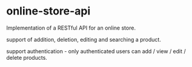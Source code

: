 # online-store-api

Implementation of a RESTful API for an online store.

support of addition, deletion, editing and searching a product.

support authentication - only authenticated users can add / view / edit / delete products.



